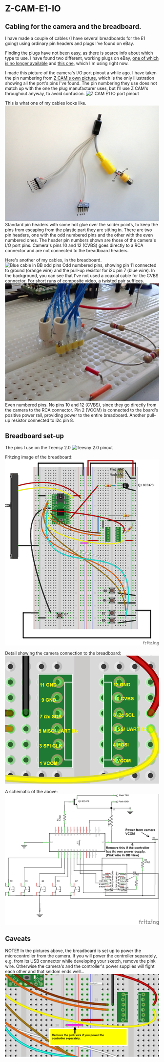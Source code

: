 # Z-CAM-E1-IO

## Cabling for the camera and the breadboard.

I have made a couple of cables (I have several breadboards for the E1 going) using ordinary pin headers and plugs I've found on eBay.
 
Finding the plugs have not been easy, as there is scarce info about which type to use. I have found two different, working plugs on eBay, [one of which is no longer available](https://www.ebay.co.uk/itm/8Pcs-Mini-USB-12-Pin-Male-Plug-Connector-For-DIY/170580271467) and [this one](https://www.ebay.co.uk/itm/12-x-Mini-USB-Plug-Male-12-Pin-Used-for-SAMSUNG-Product/180396604436), which I'm using right now.

I made this picture of the camera's I/O port pinout a while ago. I have taken the pin numbering from [Z CAM's own picture](https://github.com/imaginevision/Z-Camera-Doc/blob/master/expansion/pin.jpg), which is the only illustration showing all the port's pins I've found. The pin numbering they use does not match up with the one the plug manufacturer uses, but I'll use Z CAM's throughout anyway, to avoid confusion.
![Z CAM E1 IO port pinout](https://github.com/RagnarJensen/Z-CAM-E1-IO/blob/master/Flash/e1_io_pinout.jpg)

This is what one of my cables looks like.
![My home-made cable](connectors_pinout.png)
Standard pin headers with some hot glue over the solder points, to keep the pins from escaping from the plastic part they are sitting in.
There are two pin headers, one with the odd numbered pins and the other with the even numbered ones.
The header pin numbers shown are those of the camera's I/O port pins. Camera's pins 10 and 12 (CVBS) goes directly to a RCA connector and are not connected to the breadboard headers.


Here's another of my cables, in the breadboard.
![Blue cable in BB odd pins](connector_odd_pins.png)
Odd numbered pins, showing pin 11 connected to ground (orange wire) and the pull-up resistor for i2c pin 7 (blue wire).
In the background, you can see that I've not used a coaxial cable for the CVBS connector. For short runs of composite video, a twisted pair suffices.
![Blue cable in BB even pins](connector_even_pins.png)
Even numbered pins. No pins 10 and 12 (CVBS), since they go directly from the camera to the RCA connector.
Pin 2 (VCOM) is connected to the board's positive power rail, providing power to the entire breadboard. Another pull-up resistor connected to i2c pin 8.

## Breadboard set-up
The pins I use on the Teensy 2.0
![Teesny 2.0 pinout](https://github.com/RagnarJensen/Z-CAM-E1-IO/blob/master/Focus/Connections_Teensy.jpg)

Fritzing image of the breadboard:
![Fritzing BB](z_cam_io_focus_bb.png)

Detail showing the camera connection to the breadboard:
![Fritzing detail camera connection](breadboard_camera_connection.png)

A schematic of the above:
![Frizing schematic](z_cam_io_focus_schem.png)

## Caveats
NOTE!!  In the pictures above, the breadboard is set up to power the microcontroller from the camera.
If you will power the controller separately, e.g. from its USB connector while developing your sketch, remove the pink wire.
Otherwise the camera's and the controller's power supplies will fight each other and that seldom ends well...
![Pink wire providing power to MC from camera](breadboard_controller_pink_power_link.png)





